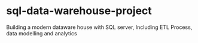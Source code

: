 # sql-data-warehouse-project
Building a modern dataware house with SQL server, Including ETL Process, data modelling and analytics
